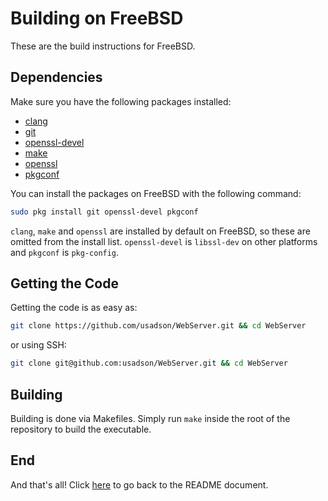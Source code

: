 # Building on FreeBSD
These are the build instructions for FreeBSD.

## Dependencies
Make sure you have the following packages installed:
 - [clang](https://clang.llvm.org/)
 - [git](https://git-scm.com/)
 - [openssl-devel](https://openssl.org/)
 - [make](https://www.gnu.org/software/make/)
 - [openssl](https://openssl.org/)
 - [pkgconf](https://www.freedesktop.org/wiki/Software/pkg-config/)

You can install the packages on FreeBSD with the following command:
```sh
sudo pkg install git openssl-devel pkgconf
```

`clang`, `make` and `openssl` are installed by default on FreeBSD, so these are
omitted from the install list. `openssl-devel` is `libssl-dev` on other platforms
and `pkgconf` is `pkg-config`.

## Getting the Code
Getting the code is as easy as:
```sh
git clone https://github.com/usadson/WebServer.git && cd WebServer
```
or using SSH:
```sh
git clone git@github.com:usadson/WebServer.git && cd WebServer
```

## Building
Building is done via Makefiles. Simply run `make` inside the root of the repository
to build the executable.

## End
And that's all! Click [here](../README.md) to go back to the README document.

